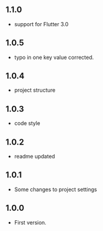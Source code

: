 ## 1.1.0

* support for Flutter 3.0

## 1.0.5

* typo in one key value corrected.

## 1.0.4

* project structure

## 1.0.3

* code style

## 1.0.2

* readme updated

## 1.0.1

* Some changes to project settings

## 1.0.0

* First version.







